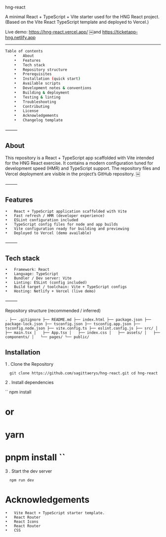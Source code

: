 hng-react

A minimal React + TypeScript + Vite starter used for the HNG React project.
(Based on the Vite React TypeScript template and deployed to Vercel.)

Live demo: https://hng-react.vercel.app/  ￼and https://ticketapp-hng.netlify.app

---

```bash
Table of contents
	•	About
	•	Features
	•	Tech stack
	•	Repository structure
	•	Prerequisites
	•	Installation (quick start)
	•	Available scripts
	•	Development notes & conventions
	•	Building & deployment
	•	Testing & linting
	•	Troubleshooting
	•	Contributing
	•	License
	•	Acknowledgements
	•	Changelog template

```


⸻

## About

This repository is a React + TypeScript app scaffolded with Vite intended for the HNG React exercise. It contains a modern configuration tuned for development speed (HMR) and TypeScript support. The repository files and Vercel deployment are visible in the project’s GitHub repository.  ￼

⸻

## Features
	•	React + TypeScript application scaffolded with Vite
	•	Fast refresh / HMR (developer experience)
	•	ESLint configuration included
	•	TypeScript config files for node and app builds
	•	Vite configuration ready for building and previewing
	•	Deployed to Vercel (demo available)  ￼

⸻

## Tech stack
	•	Framework: React
	•	Language: TypeScript
	•	Bundler / Dev server: Vite
	•	Linting: ESLint (config included)
	•	Build target / toolchain: Vite + TypeScript configs
	•	Hosting: Netlify + Vercel (live demo)  ￼

⸻

Repository structure (recommended / inferred)

`` .
├── .gitignore
├── README.md
├── index.html
├── package.json
├── package-lock.json
├── tsconfig.json
├── tsconfig.app.json
├── tsconfig.node.json
├── vite.config.ts
├── eslint.config.js
├── src/
│   ├── main.tsx
│   ├── App.tsx
│   ├── index.css
│   ├── assets/
│   ├── components/
│   └── pages/
└── public/ ``

## Installation 

1 . Clone the Repository 

``   git clone https://github.com/sagittaerys/hng-react.git
cd hng-react ``

2 . Install dependencies 

``   npm install
# or
# yarn
# pnpm install ``

3 . Start the dev server

``   npm run dev ``


# Acknowledgements
	•	Vite React + TypeScript starter template.
	•	React Router 
	•	React Icons
	•	React Router 
	•	CSS 
	 




